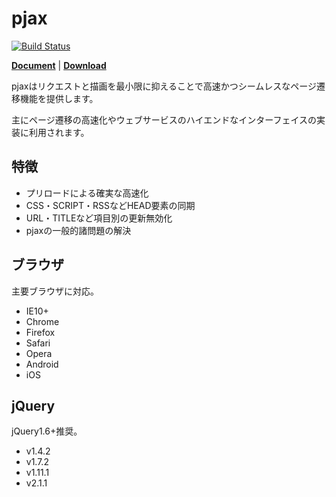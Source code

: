 # pjax
[![Build Status](https://travis-ci.org/falsandtru/jquery.pjax.js.svg?branch=master)](https://travis-ci.org/falsandtru/jquery.pjax.js)

**[Document](http://falsandtru.github.io/jquery.pjax.js/)**
 | 
**[Download](https://github.com/falsandtru/jquery.pjax.js/releases)**


pjaxはリクエストと描画を最小限に抑えることで高速かつシームレスなページ遷移機能を提供します。

主にページ遷移の高速化やウェブサービスのハイエンドなインターフェイスの実装に利用されます。

## 特徴

* プリロードによる確実な高速化
* CSS・SCRIPT・RSSなどHEAD要素の同期
* URL・TITLEなど項目別の更新無効化
* pjaxの一般的諸問題の解決

## ブラウザ
主要ブラウザに対応。

* IE10+
* Chrome
* Firefox
* Safari
* Opera
* Android
* iOS

## jQuery
jQuery1.6+推奨。

* v1.4.2
* v1.7.2
* v1.11.1
* v2.1.1
